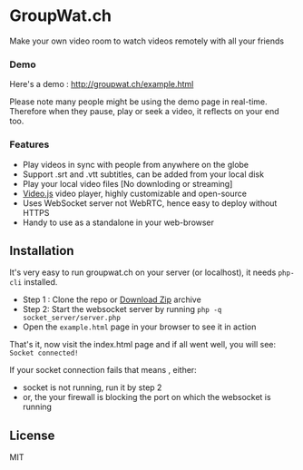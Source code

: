 # GroupWat.ch
Make your own video room to watch videos remotely with all your friends
### Demo
Here's a demo : <http://groupwat.ch/example.html>

Please note many people might be using the demo page in real-time. Therefore when they pause, play or seek a video, it reflects on your end too.

### Features

- Play videos  in sync with people from anywhere on the globe
- Support .srt and .vtt subtitles, can be added from your local disk
- Play your local video files [No downloding or streaming]
- [Video.js](https://github.com/videojs/video.js) video player, highly customizable and open-source 
- Uses WebSocket server  not WebRTC, hence easy to deploy without HTTPS
- Handy to use as a standalone in your web-browser

## Installation
It's very easy to run groupwat.ch on your server (or localhost), it needs `php-cli` installed.

- Step 1 : Clone the repo or [Download Zip](https://github.com/hack4mer/groupwat.ch/archive/master.zip) archive
- Step 2: Start the websocket server by running `php -q socket_server/server.php`
- Open the `example.html` page in your browser to see it in action

That's it, now visit the index.html page and if all went well, you will see: 
`Socket connected!` 

If your socket connection fails that means , either:
- socket is not running, run it by step 2
- or, the your firewall is blocking the port on which the websocket is running

License
----

MIT